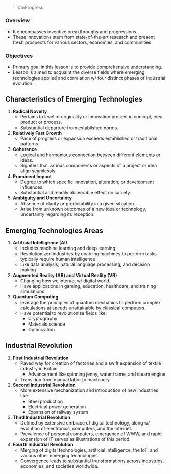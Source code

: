 > #inProgress 

### Overview
- It encompasses inventive breakthroughs and progressions 
- These innovations stem from state-of-the-art research and present fresh prospects for various sectors, economies, and communities.

### Objectives
- Primary goal in this lesson is to provide comprehensive understanding.
- Lesson is aimed to acquaint the diverse fields where emerging technologies applied and correlation w/ four distinct phases of industrial evolution.

## Characteristics of Emerging Technologies

1. **Radical Novelty**
	- Pertains to level of originality or innovation present in concept, idea, product or process.
	- Substantial departure from established norms.
2. **Relatively Fast Growth**
	- Pace of progress or expansion exceeds established or traditional patterns.
3. **Coherence**
	- Logical and harmonious connection between different elements or ideas.
	-  Signifies that various components or aspects of a project or idea align seamlessly.
4. **Prominent Impact**
	- Degree to which specific innovation, alteration, or development influences.
	- Substantial and readily observable effect on society.
5. **Ambiguity and Uncertainty**
	- Absence of clarity or predictability in a given situation.
	- Arise from unknown outcomes of a new idea or technology, uncertainty regarding its reception.


## Emerging Technologies Areas

1. **Artificial Intelligence (AI)**
	- Includes machine learning and deep learning
	- Revolutionized industries by enabling machines to perform tasks typically require human intelligence
	- Like data analysis, natural language processing, and decision making
2. **Augmented Reality (AR) and Virtual Reality (VR)**
	- Changing how we interact w/ digital world.
	- Have applications in gaming, education, healthcare, and training simulations.
3. **Quantum Computing**
	- leverage the principles of quantum mechanics to perform complex calculations at speeds unattainable by classical computers.
	- Have potential to revolutionize fields like:
		- Cryptography
		- Materials science
		- Optimization


## Industrial Revolution
1. **First Industrial Revolution**
   - Paved way for creation of factories and a swift expansion of textile industry in Britain.
	   - Advancement like spinning jenny, water frame, and steam engine
   - Transition from manual labor to machinery 
2. **Second Industrial Revolution**
	- More extensive mechanization and introduction of new industries like
		- Steel production
		- Electrical power generation
		- Expansion of railway system
3. **Third Industrial Revolution**
	- Defined by extensive embrace of digital technology, along w/ evolution of electronics, computers, and the Internet.
	- Prevalence of personal computers, emergence of WWW, and rapid expansion of IT serves as illustrations of this period.
4. **Fourth Industrial Revolution**
	- Merging of digital technologies, artificial intelligence, the IoT, and various other emerging technologies
	- Convergence leads to substantial transformations across industries, economies, and societies worldwide.
